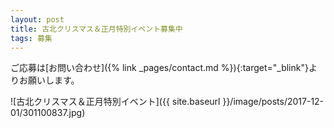 ```yaml
---
layout: post
title: 古北クリスマス＆正月特別イベント募集中
tags: 募集
---
```


ご応募は[お問い合わせ]({% link _pages/contact.md %}){:target="_blink"}よりお願いします。


![古北クリスマス＆正月特別イベント]({{ site.baseurl }}/image/posts/2017-12-01/301100837.jpg)
